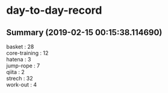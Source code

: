 # day-to-day-record  
## Summary  (2019-02-15 00:15:38.114690)  
basket : 28  
core-training : 12  
hatena : 3  
jump-rope : 7  
qiita : 2  
strech : 32  
work-out : 4  
